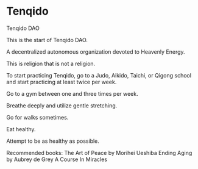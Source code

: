 # Tenqido
Tenqido DAO

This is the start of Tenqido DAO. 

A decentralized autonomous organization devoted to Heavenly Energy. 

This is religion that is not a religion.

To start practicing Tenqido, go to a Judo, Aikido, Taichi, or Qigong school and start practicing at least twice per week. 

Go to a gym between one and three times per week. 

Breathe deeply and utilize gentle stretching. 

Go for walks sometimes.

Eat healthy. 

Attempt to be as healthy as possible. 

Recommended books:
  The Art of Peace by Morihei Ueshiba
  Ending Aging by Aubrey de Grey 
  A Course In Miracles
